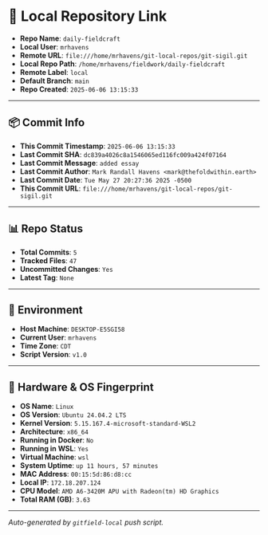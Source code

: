 # 🔗 Local Repository Link

- **Repo Name**: `daily-fieldcraft`
- **Local User**: `mrhavens`
- **Remote URL**: `file:///home/mrhavens/git-local-repos/git-sigil.git`
- **Local Repo Path**: `/home/mrhavens/fieldwork/daily-fieldcraft`
- **Remote Label**: `local`
- **Default Branch**: `main`
- **Repo Created**: `2025-06-06 13:15:33`

---

## 📦 Commit Info

- **This Commit Timestamp**: `2025-06-06 13:15:33`
- **Last Commit SHA**: `dc839a4026c8a1546065ed116fc009a424f07164`
- **Last Commit Message**: `added essay`
- **Last Commit Author**: `Mark Randall Havens <mark@thefoldwithin.earth>`
- **Last Commit Date**: `Tue May 27 20:27:36 2025 -0500`
- **This Commit URL**: `file:///home/mrhavens/git-local-repos/git-sigil.git`

---

## 📊 Repo Status

- **Total Commits**: `5`
- **Tracked Files**: `47`
- **Uncommitted Changes**: `Yes`
- **Latest Tag**: `None`

---

## 🧭 Environment

- **Host Machine**: `DESKTOP-E5SGI58`
- **Current User**: `mrhavens`
- **Time Zone**: `CDT`
- **Script Version**: `v1.0`

---

## 🧬 Hardware & OS Fingerprint

- **OS Name**: `Linux`
- **OS Version**: `Ubuntu 24.04.2 LTS`
- **Kernel Version**: `5.15.167.4-microsoft-standard-WSL2`
- **Architecture**: `x86_64`
- **Running in Docker**: `No`
- **Running in WSL**: `Yes`
- **Virtual Machine**: `wsl`
- **System Uptime**: `up 11 hours, 57 minutes`
- **MAC Address**: `00:15:5d:86:d8:cc`
- **Local IP**: `172.18.207.124`
- **CPU Model**: `AMD A6-3420M APU with Radeon(tm) HD Graphics`
- **Total RAM (GB)**: `3.63`

---

_Auto-generated by `gitfield-local` push script._
